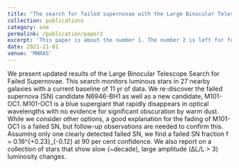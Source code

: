 ```yaml
---
title: "The search for failed supernovae with the Large Binocular Telescope: a new candidate and the failed SN fraction with 11 yr of data"
collection: publications
category: sne
permalink: /publication/paper2
excerpt: 'This paper is about the number 1. The number 2 is left for future work.'
date: 2021-11-01
venue: 'MNRAS'
---
```


We present updated results of the Large Binocular Telescope Search for Failed Supernovae. This search monitors luminous stars in 27 nearby galaxies with a current baseline of 11 yr of data. We re-discover the failed supernova (SN) candidate N6946-BH1 as well as a new candidate, M101-OC1. M101-OC1 is a blue supergiant that rapidly disappears in optical wavelengths with no evidence for significant obscuration by warm dust. While we consider other options, a good explanation for the fading of M101-OC1 is a failed SN, but follow-up observations are needed to confirm this. Assuming only one clearly detected failed SN, we find a failed SN fraction f = 0.16^{+0.23}_{-0.12} at 90 per cent confidence. We also report on a collection of stars that show slow (~decade), large amplitude (ΔL/L > 3) luminosity changes. 
